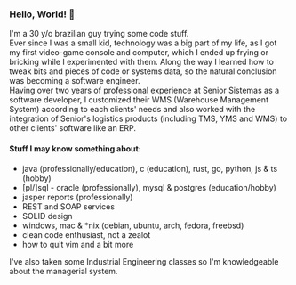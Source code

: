 ### Hello, World! 👋

I'm a 30 y/o brazilian guy trying some code stuff. <br>
Ever since I was a small kid, technology was a big part of my life, as I got my first video-game console and computer, which I ended up frying or bricking while I experimented with them. Along the way I learned how to tweak bits and pieces of code or systems data, so the natural conclusion was becoming a software engineer. <br>
Having over two years of professional experience at Senior Sistemas as a software developer, I customized their WMS (Warehouse Management System) according to each clients' needs and also worked with the integration of Senior's logistics products (including TMS, YMS and WMS) to other clients' software like an ERP. <br>

#### Stuff I may know something about:

- java (professionally/education), c (education), rust, go, python, js & ts (hobby)
- [pl/]sql - oracle (professionally), mysql & postgres (education/hobby)
- jasper reports (professionally)
- REST and SOAP services
- SOLID design
- windows, mac & *nix (debian, ubuntu, arch, fedora, freebsd)
- clean code enthusiast, not a zealot
- how to quit vim and a bit more

I've also taken some Industrial Engineering classes so I'm knowledgeable about the managerial system.
